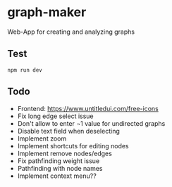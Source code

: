 # graph-maker
Web-App for creating and analyzing graphs

## Test
`npm run dev`

## Todo
- Frontend: https://www.untitledui.com/free-icons
- Fix long edge select issue
- Don't allow to enter ¬1 value for undirected graphs
- Disable text field when deselecting
- Implement zoom
- Implement shortcuts for editing nodes
- Implement remove nodes/edges
- Fix pathfinding weight issue
- Pathfinding with node names
- Implement context menu??